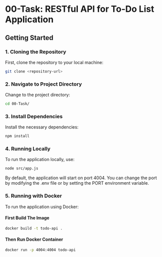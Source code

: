 # 00-Task: RESTful API for To-Do List Application

## Getting Started
### 1. Cloning the Repository
First, clone the repository to your local machine:

```bash
git clone <repository-url>
```

### 2. Navigate to Project Directory
Change to the project directory:
```bash
cd 00-Task/
```

### 3. Install Dependencies
Install the necessary dependencies:
```bash
npm install
```

### 4. Running Locally
To run the application locally, use:
```bash
node src/app.js
```
By default, the application will start on port 4004. You can change the port by modifying the .env file or by setting the PORT environment variable.

### 5. Running with Docker
To run the application using Docker:
#### First Build The Image
```bash
docker build -t todo-api .
```
#### Then Run Docker Container
```bash
docker run -p 4004:4004 todo-api
```
